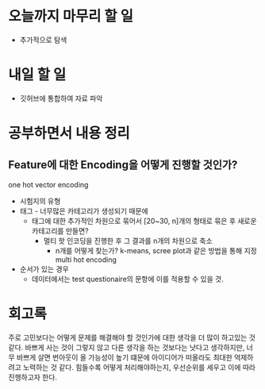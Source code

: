 

# 오늘까지 마무리 할 일
- 추가적으로 탐색
# 내일 할 일
- 깃허브에 통합하여 자료 파악

# 공부하면서 내용 정리

## Feature에 대한 Encoding을 어떻게 진행할 것인가?
one hot vector encoding
- 시험지의 유형
- 태그 - 너무많은 카테고리가 생성되기 때문에
	- 태그에 대한 추가적인 차원으로 묶어서 [20~30, n]개의 형태로 묶은 후 새로운 카테고리를 만들면?
		- 멀티 핫 인코딩을 진행한 후 그 결과를 n개의 차원으로 축소
			- n개를 어떻게 찾는가? k-means, scree plot과 같은 방법을 통해 지정
multi hot encoding
- 순서가 있는 경우
	- 데이터에서는 test questionaire의 문항에 이를 적용할 수 있을 것.

# 회고록
주로 고민보다는 어떻게 문제를 해결해야 할 것인가에 대한 생각을 더 많이 하고있는 것 같다. 바쁘게 사는 것이 그렇지 않고 다른 생각을 하는 것보다는 낫다고 생각하지만, 너무 바쁘게 살면 번아웃이 올 가능성이 높기 떄문에 아이디어가 떠올라도 최대한 억제하려고 노력하는 것 같다. 힘들수록 어떻게 처리해야하는지, 우선순위를 세우고 이에 따라 진행하고자 한다.

